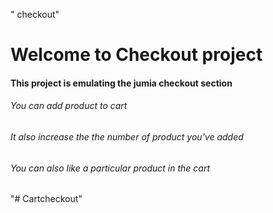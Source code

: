 " checkout"

# Welcome to Checkout project

#### This project is emulating the jumia checkout section

###### You can add product to cart

###### It also increase the the number of product you've added

###### You can also like a particular product in the cart
"# Cartcheckout" 
